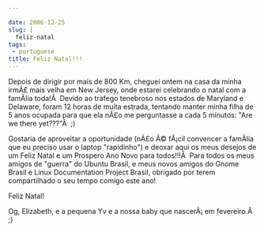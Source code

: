 ```yaml
---

date: 2006-12-25
slug: |
  feliz-natal
tags:
 - portuguese
title: Feliz Natal!!!
---
```


Depois de dirigir por mais de 800 Km, cheguei ontem na casa da minha
irmÃ£ mais velha em New Jersey, onde estarei celebrando o natal com a
famÃ­lia toda!Â  Devido ao trafego tenebroso nos estados de Maryland e
Delaware, foram 12 horas de muita estrada, tentando manter minha filha
de 5 anos ocupada para que ela nÃ£o me perguntasse a cada 5 minutos:
"Are we there yet???"Â  ;)

Gostaria de aproveitar a oportunidade (nÃ£o Ã© fÃ¡cil convencer a
famÃ­lia que eu preciso usar o laptop "rapidinho") e deoxar aqui os meus
desejos de um Feliz Natal e um Prospero Ano Novo para todos!!!Â  Para
todos os meus amigos de "guerra" do Ubuntu Brasil, e meus novos amigos
do Gnome Brasil e Linux Documentation Project Brasil, obrigado por terem
compartilhado o seu tempo comigo este ano!

Feliz Natal!

Og, Elizabeth, e a pequena Yv e a nossa baby que nascerÃ¡ em
fevereiro.Â  ;)
